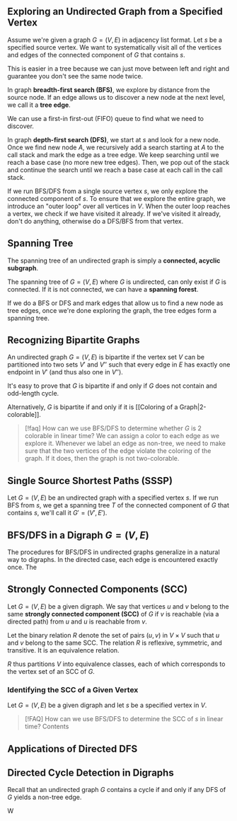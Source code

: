 
## Exploring an Undirected Graph from a Specified Vertex

Assume we're given a graph $G=(V,E)$ in adjacency list format. Let $s$ be a specified source vertex. We want to systematically visit all of the vertices and edges of the connected component of $G$ that contains $s$.

This is easier in a tree because we can just move between left and right and guarantee you don't see the same node twice.

In graph **breadth-first search (BFS)**, we explore by distance from the source node. If an edge allows us to discover a new node at the next level, we call it a **tree edge**.

We can use a first-in first-out (FIFO) queue to find what we need to discover.

In graph **depth-first search (DFS)**, we start at $s$ and look for a new node. Once we find new node $A$, we recursively add a search starting at $A$ to the call stack and mark the edge as a tree edge. We keep searching until we reach a base case (no more new tree edges). Then, we pop out of the stack and continue the search until we reach a base case at each call in the call stack. 

If we run BFS/DFS from a single source vertex $s$, we only explore the connected component of $s$. To ensure that we explore the entire graph, we introduce an "outer loop" over all vertices in $V$. When the outer loop reaches a vertex, we check if we have visited it already. If we've visited it already, don't do anything, otherwise do a DFS/BFS from that vertex.

## Spanning Tree

The spanning tree of an undirected graph is simply a **connected, acyclic subgraph**.

The spanning tree of $G=(V,E)$ where $G$ is undirected, can only exist if $G$ is connected.  If it is not connected, we can have a **spanning forest**.

If we do a BFS or DFS and mark edges that allow us to find a new node as tree edges, once we're done exploring the graph, the tree edges form a spanning tree.

## Recognizing Bipartite Graphs

An undirected graph $G=(V,E)$ is bipartite if the vertex set $V$ can be partitioned into two sets $V'$ and $V''$ such that every edge in $E$ has exactly one endpoint in $V'$ (and thus also one in $V''$).

It's easy to prove that $G$ is bipartite if and only if $G$ does not contain and odd-length cycle.

Alternatively, $G$ is bipartite if and only if it is [[Coloring of a Graph|2-colorable]].


> [!faq] How can we use BFS/DFS to determine whether $G$ is 2 colorable in linear time?
> We can assign a color to each edge as we explore it. Whenever we label an edge as non-tree, we need to make sure that the two vertices of the edge violate the coloring of the graph. If it does, then the graph is not two-colorable.

## Single Source Shortest Paths (SSSP)

Let $G=(V,E)$ be an undirected graph with a specified vertex $s$. If we run BFS from $s$, we get a spanning tree $T$ of the connected component of $G$ that contains $s$, we'll call it $G'=(V',E')$.

## BFS/DFS in a Digraph $G=(V,E)$

The procedures for BFS/DFS in undirected graphs generalize in a natural way to digraphs. In the directed case, each edge is encountered exactly once. The 

## Strongly Connected Components (SCC)

Let $G=(V,E)$ be a given digraph. We say that vertices $u$ and $v$ belong to the same **strongly connected component (SCC)** of $G$ if $v$ is reachable (via a directed path) from $u$ and $u$ is reachable from $v$.

Let the binary relation $R$ denote the set of pairs $(u,v)$ in $V\times V$ such that $u$ and $v$ belong to the same SCC. The relation $R$ is reflexive, symmetric, and transitive. It is an equivalence relation.

$R$ thus partitions $V$ into equivalence classes, each of which corresponds to the vertex set of an SCC of $G$.

### Identifying the SCC of a Given Vertex

Let $G=(V,E)$ be a given digraph and let $s$ be a specified vertex in $V$. 


> [!FAQ] How can we use BFS/DFS to determine the SCC of $s$ in linear time?
> Contents

## Applications of Directed DFS


## Directed Cycle Detection in Digraphs

Recall that an undirected graph $G$ contains a cycle if and only if any DFS of $G$ yields a non-tree edge.

W
